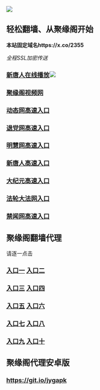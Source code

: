 
![](https://raw.githubusercontent.com/hao369/a/master/j.jpg)



## 轻松翻墙、从聚缘阁开始

**本站固定域名https://x.co/2355**

_全程SSL加密传送_

###  [新唐人在线播放](http://xtra.1jje.lvuk.cf)![](https://raw.githubusercontent.com/hao369/a/master/benzoutuijian.gif)

###  [聚缘阁视频网](http://tv2.fs32.tk)

### [动态网高速入口](https://0dtjf6gvye.execute-api.ap-northeast-2.amazonaws.com/n/?id=2)

### [退党网高速入口](https://0dtjf6gvye.execute-api.ap-northeast-2.amazonaws.com/n/?id=8)

### [明慧网高速入口](https://0dtjf6gvye.execute-api.ap-northeast-2.amazonaws.com/n/?id=3)

### [新唐人高速入口](https://0dtjf6gvye.execute-api.ap-northeast-2.amazonaws.com/n/?id=5)

### [大纪元高速入口](https://0dtjf6gvye.execute-api.ap-northeast-2.amazonaws.com/n/?id=7)

### [法轮大法网入口](https://0dtjf6gvye.execute-api.ap-northeast-2.amazonaws.com/n/?id=15)

### [禁闻网高速入口](https://0dtjf6gvye.execute-api.ap-northeast-2.amazonaws.com/n/?id=16)







## 聚缘阁翻墙代理 

请逐一点击

### **[入口一](https://s3.amazonaws.com/dtw/jyg.html)** **[入口二](https://s3.ap-northeast-2.amazonaws.com/haojyg/jyg.html)**

### **[入口三](https://s3-ap-southeast-1.amazonaws.com/jyg4/jyg.html)**  **[入口四](https://s3-ap-northeast-1.amazonaws.com/jyg9/jyg.html)**

### **[入口五](https://s3.ap-south-1.amazonaws.com/jyg5/jyg.html)**  **[入口六](https://s3-us-west-2.amazonaws.com/jyg7/jyg.html)**


###  **[入口七](https://s3-us-west-1.amazonaws.com/jyg6/jyg.html)**  **[入口八](https://s3-eu-west-1.amazonaws.com/jyg8/jyg.html)**


###  **[入口九](https://s3.eu-central-1.amazonaws.com/jyg3/jyg.html)**  **[入口十](https://s3-ap-southeast-2.amazonaws.com/jyg1/jyg.html)**

##  聚缘阁代理安卓版

### https://git.io/jygapk


